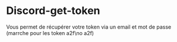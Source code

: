 # Discord-get-token
Vous permet de récupérer votre token via un email et mot de passe (marrche pour les token a2f\no a2f)
